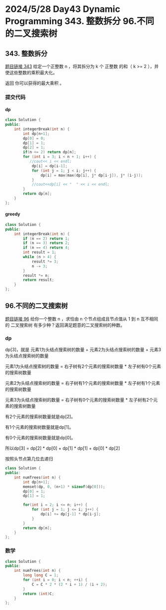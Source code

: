 # 2024/5/28 Day43 Dynamic Programming  343. 整数拆分  96.不同的二叉搜索树 

## 343. 整数拆分
[题目链接 343](https://leetcode.cn/problems/integer-break/)
给定一个正整数 n ，将其拆分为 k 个 正整数 的和（ k >= 2 ），并使这些整数的乘积最大化。

返回 你可以获得的最大乘积 。

### 提交代码
#### dp
```cpp
class Solution {
public:
    int integerBreak(int n) {
        int dp[n+1];
        dp[0] = 0;
        dp[1] = 1;
        dp[2] = 1;
        if(n <= 2) return dp[n];
        for (int i = 3; i < n + 1; i++) {
           //cout<< i << endl;
            dp[i] = dp[i-1];
            for (int j = 1; j < i; j++) {
                dp[i] = max(max(dp[i], j* dp[i-j]), j* (i-j));
            }
            //cout<<dp[i] << "  " << i << endl;
        }
        return dp[n];
    }
};
```
#### greedy
```cpp
class Solution {
public:
    int integerBreak(int n) {
        if (n == 2) return 1;
        if (n == 3) return 2;
        if (n == 4) return 4;
        int result = 1;
        while (n > 4) {
            result *= 3;
            n -= 3;
        }
        result *= n;
        return result;
    }
};
```

## 96.不同的二叉搜索树 

[题目链接 96](https://leetcode.cn/problems/unique-binary-search-trees/)
给你一个整数 n ，求恰由 n 个节点组成且节点值从 1 到 n 互不相同的 二叉搜索树 有多少种？返回满足题意的二叉搜索树的种数。

### dp

dp[3]，就是 元素1为头结点搜索树的数量 + 元素2为头结点搜索树的数量 + 元素3为头结点搜索树的数量

元素1为头结点搜索树的数量 = 右子树有2个元素的搜索树数量 * 左子树有0个元素的搜索树数量

元素2为头结点搜索树的数量 = 右子树有1个元素的搜索树数量 * 左子树有1个元素的搜索树数量

元素3为头结点搜索树的数量 = 右子树有0个元素的搜索树数量 * 左子树有2个元素的搜索树数量

有2个元素的搜索树数量就是dp[2]。

有1个元素的搜索树数量就是dp[1]。

有0个元素的搜索树数量就是dp[0]。

所以dp[3] = dp[2] * dp[0] + dp[1] * dp[1] + dp[0] * dp[2]

按照头节点第几位去递归

```cpp
class Solution {
public:
    int numTrees(int n) {
        int dp[n+1];
        memset(dp, 0, (n+1) * sizeof(dp[0]));
        dp[0] = 1;
        dp[1] = 1;

        for(int i = 2; i <= n; i++) {
            for (int j = 1; j <= i; j++) {
                dp[i] += dp[j-1] * dp[i-j];
            }
        }
        return dp[n];
    }
};
```
### 数学
```cpp
class Solution {
public:
    int numTrees(int n) {
        long long C = 1;
        for (int i = 0; i < n; ++i) {
            C = C * 2 * (2 * i + 1) / (i + 2);
        }
        return (int)C;
    }
};
```